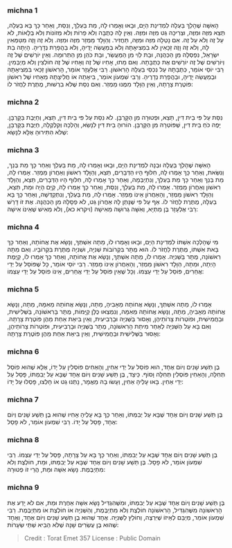 
### michna 1
הָאִשָּׁה שֶׁהָלַךְ בַּעְלָהּ לִמְדִינַת הַיָּם, וּבָאוּ וְאָמְרוּ לָהּ, מֵת בַּעְלֵךְ, וְנִסֵּת, וְאַחַר כָּךְ בָּא בַעְלָהּ, תֵּצֵא מִזֶּה וּמִזֶּה, וּצְרִיכָה גֵט מִזֶּה וּמִזֶּה. וְאֵין לָהּ כְּתֻבָּה וְלֹא פֵרוֹת וְלֹא מְזוֹנוֹת וְלֹא בְלָאוֹת, לֹא עַל זֶה וְלֹא עַל זֶה. אִם נָטְלָה מִזֶּה וּמִזֶּה, תַּחֲזִיר. וְהַוָּלָד מַמְזֵר מִזֶּה וּמִזֶּה. וְלֹא זֶה וָזֶה מִטַּמְּאִין לָהּ, וְלֹא זֶה וָזֶה זַכָּאִין לֹא בִמְצִיאָתָהּ וְלֹא בְמַעֲשֵׂה יָדֶיהָ, וְלֹא בַהֲפָרַת נְדָרֶיהָ. הָיְתָה בַת יִשְׂרָאֵל, נִפְסְלָה מִן הַכְּהֻנָּה, וּבַת לֵוִי מִן הַמַּעֲשֵׂר, וּבַת כֹּהֵן מִן הַתְּרוּמָה. וְאֵין יוֹרְשִׁים שֶׁל זֶה וְיוֹרְשִׁים שֶׁל זֶה יוֹרְשִׁים אֶת כְּתֻבָּתָהּ. וְאִם מֵתוּ, אָחִיו שֶׁל זֶה וְאָחִיו שֶׁל זֶה חוֹלְצִין וְלֹא מְיַבְּמִין. רַבִּי יוֹסֵי אוֹמֵר, כְּתֻבָּתָהּ עַל נִכְסֵי בַעְלָהּ הָרִאשׁוֹן. רַבִּי אֶלְעָזָר אוֹמֵר, הָרִאשׁוֹן זַכַּאי בִּמְצִיאָתָהּ וּבְמַעֲשֵׂה יָדֶיהָ, וּבַהֲפָרַת נְדָרֶיהָ. וְרַבִּי שִׁמְעוֹן אוֹמֵר, בִּיאָתָהּ אוֹ חֲלִיצָתָהּ מֵאָחִיו שֶׁל רִאשׁוֹן פּוֹטֶרֶת צָרָתָהּ, וְאֵין הַוָּלָד מִמֶּנּוּ מַמְזֵר. וְאִם נִסֵּת שֶׁלֹּא בִרְשׁוּת, מֻתֶּרֶת לַחֲזֹר לוֹ: 

### michna 2
נִסֵּת עַל פִּי בֵית דִּין, תֵּצֵא, וּפְטוּרָה מִן הַקָּרְבָּן. לֹא נִסֵּת עַל פִּי בֵית דִּין, תֵּצֵא, וְחַיֶּבֶת בַּקָּרְבָּן. יָפֶה כֹּחַ בֵּית דִּין, שֶׁפּוֹטְרָהּ מִן הַקָּרְבָּן. הוֹרוּהָ בֵית דִּין לִנָּשֵׂא, וְהָלְכָה וְקִלְקְלָה, חַיֶּבֶת בַּקָּרְבָּן, שֶׁלֹּא הִתִּירוּהָ אֶלָּא לִנָּשֵׂא: 

### michna 3
הָאִשָּׁה שֶׁהָלַךְ בַּעֲלָהּ וּבְנָהּ לִמְדִינַת הַיָּם, וּבָאוּ וְאָמְרוּ לָהּ, מֵת בַּעְלֵךְ וְאַחַר כָּךְ מֵת בְּנֵךְ, וְנִשֵּׂאת, וְאַחַר כָּךְ אָמְרוּ לָהּ, חִלּוּף הָיוּ הַדְּבָרִים, תֵּצֵא, וְהַוָּלָד רִאשׁוֹן וְאַחֲרוֹן מַמְזֵר. אָמְרוּ לָהּ, מֵת בְּנֵךְ וְאַחַר כָּךְ מֵת בַּעְלֵךְ, וְנִתְיַבְּמָה, וְאַחַר כָּךְ אָמְרוּ לָהּ, חִלּוּף הָיוּ הַדְּבָרִים, תֵּצֵא, וְהַוָּלָד רִאשׁוֹן וְאַחֲרוֹן מַמְזֵר. אָמְרוּ לָהּ, מֵת בַּעְלֵךְ, וְנִסֵּת, וְאַחַר כָּךְ אָמְרוּ לָהּ, קַיָּם הָיָה וּמֵת, תֵּצֵא, וְהַוָּלָד רִאשׁוֹן מַמְזֵר, וְהָאַחֲרוֹן אֵינוֹ מַמְזֵר. אָמְרוּ לָהּ, מֵת בַּעְלֵךְ, וְנִתְקַדְּשָׁה, וְאַחַר כָּךְ בָּא בַעְלָהּ, מֻתֶּרֶת לַחֲזֹר לוֹ. אַף עַל פִּי שֶׁנָּתַן לָהּ אַחֲרוֹן גֵּט, לֹא פְסָלָהּ מִן הַכְּהֻנָּה. אֶת זוֹ דָרַשׁ רַבִּי אֶלְעָזָר בֶּן מַתְיָא, וְאִשָּׁה גְּרוּשָׁה מֵאִישָׁהּ (ויקרא כא), וְלֹא מֵאִישׁ שֶׁאֵינוֹ אִישָׁהּ: 

### michna 4
מִי שֶׁהָלְכָה אִשְׁתּוֹ לִמְדִינַת הַיָּם, וּבָאוּ וְאָמְרוּ לוֹ, מֵתָה אִשְׁתְּךָ, וְנָשָׂא אֶת אֲחוֹתָהּ, וְאַחַר כָּךְ בָּאת אִשְׁתּוֹ, מֻתֶּרֶת לַחֲזֹר לוֹ. הוּא מֻתָּר בִּקְרוֹבוֹת שְׁנִיָּה, וּשְׁנִיָּה מֻתֶּרֶת בִּקְרוֹבָיו. וְאִם מֵתָה רִאשׁוֹנָה, מֻתָּר בַּשְּׁנִיָּה. אָמְרוּ לוֹ, מֵתָה אִשְׁתְּךָ, וְנָשָׂא אֶת אֲחוֹתָהּ, וְאַחַר כָּךְ אָמְרוּ לוֹ, קַיֶּמֶת הָיְתָה, וּמֵתָה, הַוָּלָד רִאשׁוֹן מַמְזֵר, וְהָאַחֲרוֹן אֵינוֹ מַמְזֵר. רַבִּי יוֹסֵי אוֹמֵר, כָּל שֶׁפּוֹסֵל עַל יְדֵי אֲחֵרִים, פּוֹסֵל עַל יְדֵי עַצְמוֹ. וְכָל שֶׁאֵין פּוֹסֵל עַל יְדֵי אֲחֵרִים, אֵינוֹ פוֹסֵל עַל יְדֵי עַצְמוֹ: 

### michna 5
אָמְרוּ לוֹ, מֵתָה אִשְׁתְּךָ, וְנָשָׂא אֲחוֹתָהּ מֵאָבִיהָ, מֵתָה, וְנָשָׂא אֲחוֹתָהּ מֵאִמָּהּ, מֵתָה, וְנָשָׂא אֲחוֹתָהּ מֵאָבִיהָ, מֵתָה, וְנָשָׂא אֲחוֹתָהּ מֵאִמָּהּ, וְנִמְצְאוּ כֻלָּן קַיָּמוֹת, מֻתָּר בָּרִאשׁוֹנָה, בַּשְּׁלִישִׁית, וּבַחֲמִישִׁית, וּפוֹטְרוֹת צָרוֹתֵיהֶן, וְאָסוּר בַּשְּׁנִיָּה וּבָרְבִיעִית, וְאֵין בִּיאַת אַחַת מֵהֶן פּוֹטֶרֶת צָרָתָהּ. וְאִם בָּא עַל הַשְּׁנִיָּה לְאַחַר מִיתַת הָרִאשׁוֹנָה, מֻתָּר בַּשְּׁנִיָּה וּבָרְבִיעִית, וּפוֹטְרוֹת צָרוֹתֵיהֶן, וְאָסוּר בַּשְּׁלִישִׁית וּבַחֲמִישִׁית, וְאֵין בִּיאַת אַחַת מֵהֶן פּוֹטֶרֶת צָרָתָהּ: 

### michna 6
בֶּן תֵּשַׁע שָׁנִים וְיוֹם אֶחָד, הוּא פוֹסֵל עַל יְדֵי אַחִין, וְהָאַחִים פּוֹסְלִין עַל יָדוֹ, אֶלָּא שֶׁהוּא פוֹסֵל תְּחִלָּה, וְהָאַחִין פּוֹסְלִין תְּחִלָּה וָסוֹף. כֵּיצַד, בֶּן תֵּשַׁע שָׁנִים וְיוֹם אֶחָד שֶׁבָּא עַל יְבִמְתּוֹ, פָּסַל עַל יְדֵי אַחִין. בָּאוּ עָלֶיהָ אַחִין, וְעָשׂוּ בָהּ מַאֲמָר, נָתְנוּ גֵט אוֹ חָלְצוּ, פָּסְלוּ עַל יָדוֹ: 

### michna 7
בֶּן תֵּשַׁע שָׁנִים וְיוֹם אֶחָד שֶׁבָּא עַל יְבִמְתּוֹ, וְאַחַר כָּךְ בָּא עָלֶיהָ אָחִיו שֶׁהוּא בֶן תֵּשַׁע שָׁנִים וְיוֹם אֶחָד, פָּסַל עַל יָדוֹ. רַבִּי שִׁמְעוֹן אוֹמֵר, לֹא פָסַל: 

### michna 8
בֶּן תֵּשַׁע שָׁנִים וְיוֹם אֶחָד שֶׁבָּא עַל יְבִמְתּוֹ, וְאַחַר כָּךְ בָּא עַל צָרָתָהּ, פָּסַל עַל יְדֵי עַצְמוֹ. רַבִּי שִׁמְעוֹן אוֹמֵר, לֹא פָסָל. בֶּן תֵּשַׁע שָׁנִים וְיוֹם אֶחָד שֶׁבָּא עַל יְבִמְתּוֹ, וּמֵת, חוֹלֶצֶת וְלֹא מִתְיַבֶּמֶת. נָשָׂא אִשָּׁה וּמֵת, הֲרֵי זוֹ פְטוּרָה: 

### michna 9
בֶּן תֵּשַׁע שָׁנִים וְיוֹם אֶחָד שֶׁבָּא עַל יְבִמְתּוֹ, וּמִשֶּׁהִגְדִּיל נָשָׂא אִשָּׁה אַחֶרֶת וּמֵת, אִם לֹא יָדַע אֶת הָרִאשׁוֹנָה מִשֶּׁהִגְדִּיל, הָרִאשׁוֹנָה חוֹלֶצֶת וְלֹא מִתְיַבֶּמֶת, וְהַשְּׁנִיָּה אוֹ חוֹלֶצֶת אוֹ מִתְיַבֶּמֶת. רַבִּי שִׁמְעוֹן אוֹמֵר, מְיַבֵּם לְאֵיזוֹ שֶׁיִּרְצֶה, וְחוֹלֵץ לַשְּׁנִיָּה. אֶחָד שֶׁהוּא בֶן תֵּשַׁע שָׁנִים וְיוֹם אֶחָד, וְאֶחָד שֶׁהוּא בֶן עֶשְׂרִים שָׁנָה שֶׁלֹּא הֵבִיא שְׁתֵּי שְׂעָרוֹת: 

>Credit : Torat Emet 357
>License : Public Domain 